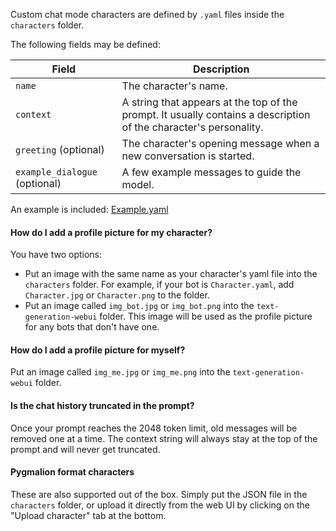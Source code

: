 Custom chat mode characters are defined by `.yaml` files inside the `characters` folder.

The following fields may be defined:

| Field | Description |
|-------|-------------|
| `name` | The character's name. |
| `context` | A string that appears at the top of the prompt. It usually contains a description of the character's personality. |
| `greeting` (optional) | The character's opening message when a new conversation is started. |
| `example_dialogue` (optional) | A few example messages to guide the model. |

An example is included: [Example.yaml](https://github.com/oobabooga/text-generation-webui/blob/main/characters/Example.yaml)

#### How do I add a profile picture for my character?

You have two options:

* Put an image with the same name as your character's yaml file into the `characters` folder. For example, if your bot is `Character.yaml`, add `Character.jpg` or `Character.png` to the folder.
* Put an image called `img_bot.jpg` or `img_bot.png` into the `text-generation-webui` folder. This image will be used as the profile picture for any bots that don't have one.

#### How do I add a profile picture for myself?

Put an image called `img_me.jpg` or `img_me.png` into the `text-generation-webui` folder.

#### Is the chat history truncated in the prompt?

Once your prompt reaches the 2048 token limit, old messages will be removed one at a time. The context string will always stay at the top of the prompt and will never get truncated.

#### Pygmalion format characters

These are also supported out of the box. Simply put the JSON file in the `characters` folder, or upload it directly from the web UI by clicking on the "Upload character" tab at the bottom.